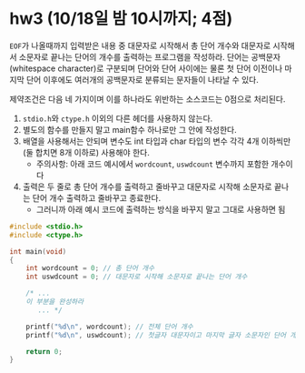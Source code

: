 # hw3 (10/18일 밤 10시까지; 4점)

`EOF`가 나올때까지 입력받은 내용 중 대문자로 시작해서 총 단어 개수와 대문자로 시작해서 소문자로 끝나는 단어의 개수를 출력하는 프로그램을 작성하라.
단어는 공백문자(whitespace character)로 구분되며 단어와 단어 사이에는 물론 첫 단어 이전이나 마지막 단어 이후에도 여러개의 공백문자로 분류되는 문자들이 나타날 수 있다.

제약조건은 다음 네 가지이며 이를 하나라도 위반하는 소스코드는 0점으로 처리된다.
 1. `stdio.h`와 `ctype.h` 이외의 다른 헤더를 사용하지 않는다.
 1. 별도의 함수를 만들지 말고 main함수 하나로만 그 안에 작성한다.
 1. 배열을 사용해서는 안되며 변수도 int 타입과 char 타입의 변수 각각 4개 이하씩만 (둘 합치면 8개 이하로) 사용해야 한다.
      * 주의사항: 아래 코드 예시에서 `wordcount`, `uswdcount` 변수까지 포함한 개수이다
 1. 출력은 두 줄로 총 단어 개수를 출력하고 줄바꾸고 대문자로 시작해 소문자로 끝나는 단어 개수 출력하고 줄바꾸고 종료한다.
      * 그러니까 아래 예시 코드에 출력하는 방식을 바꾸지 말고 그대로 사용하면 됨

```c
#include <stdio.h>
#include <ctype.h>

int main(void)
{
    int wordcount = 0; // 총 단어 개수
    int uswdcount = 0; // 대문자로 시작해 소문자로 끝나는 단어 개수

    /* ...
    이 부분을 완성하라
       ... */

    printf("%d\n", wordcount); // 전체 단어 개수
    printf("%d\n", uswdcount); // 첫글자 대문자이고 마지막 글자 소문자인 단어 개수

    return 0;
}

```
